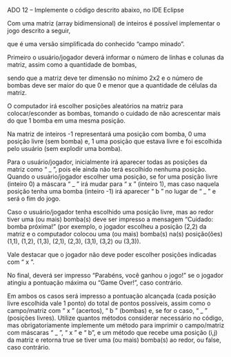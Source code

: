 ADO 12 – Implemente o código descrito abaixo, no IDE Eclipse

Com uma matriz (array bidimensional) de inteiros é possível implementar o
jogo descrito a seguir,

 que é uma versão simplificada do conhecido “campo
minado”.

 Primeiro o usuário/jogador deverá informar o número de linhas e
colunas da matriz, assim como a quantidade de bombas, 

sendo que a matriz
deve ter dimensão no mínimo 2x2 e o número de bombas deve ser maior do
que 0 e menor que a quantidade de células da matriz.

 O computador irá
escolher posições aleatórios na matriz para colocar/esconder as bombas,
tomando o cuidado de não acrescentar mais do que 1 bomba em uma mesma
posição.

 Na matriz de inteiros 
 -1 representará uma posição com bomba,
  0 uma posição livre (sem bomba) e, 
  1 uma posição que estava livre e foi escolhida
pelo usuário (sem explodir uma bomba). 

Para o usuário/jogador, inicialmente
irá aparecer todas as posições da matriz como “ _ ”, pois ele ainda não terá
escolhido nenhuma posição. Quando o usuário/jogador escolher uma posição,
se for uma posição livre (inteiro 0) a máscara “ _ ” irá mudar para “ x ”
 (inteiro
1), 
mas caso naquela posição tenha uma bomba (inteiro -1) irá aparecer “ b ”
no lugar de “ _ ” e será o fim do jogo. 

Caso o usuário/jogador tenha escolhido
uma posição livre, mas ao redor tiver uma (ou mais) bomba(s) deve ser
impresso a mensagem “Cuidado: bomba próxima!” (por exemplo, o jogador
escolheu a posição (2,2) da matriz e o computador colocou uma (ou mais)
bomba(s) na(s) posição(ões) (1,1), (1,2), (1,3), (2,1), (2,3), (3,1), (3,2) ou
(3,3)).

 Vale destacar que o jogador não deve poder escolher posições indicadas
com “ x ”. 

No final, deverá ser impresso “Parabéns, você ganhou o jogo!” se
o jogador atingiu a pontuação máxima ou “Game Over!”, caso contrário.

 Em
ambos os casos será impresso a pontuação alcançada (cada posição livre
escolhida vale 1 ponto) do total de pontos possíveis, assim como o
campo/matriz com “ x ” (acertos), “ b ” (bombas) e, se for o caso, “ _ ”
(posições livres). Utilize quantos métodos considerar necessário no código,
mas obrigatoriamente implemente um método para imprimir o campo/matriz
com máscaras “ _ ”, “ x ” e “ b”, e um método que recebe uma posição (i,j) da
matriz e retorna true se tiver uma (ou mais) bomba(s) ao redor, ou false, caso
contrário.
